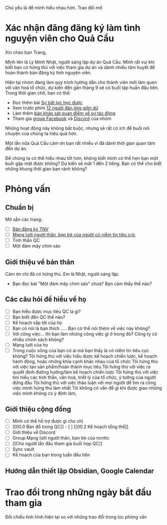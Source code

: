 Chủ yếu là để mình hiểu nhau hơn. Trao đổi mở
# Xác nhận đăng đăng ký làm tình nguyện viên cho Quả Cầu
Xin chào bạn Trang, 

Mình tên là Lý Minh Nhật, người sáng lập dự án Quả Cầu. Mình rất vui khi biết bạn có hứng thú với việc tham gia dự án và dành nhiều tâm huyết để hoàn thành bản đăng ký tình nguyện viên. 

Hiện tại nhóm đang làm quy trình hướng dẫn cho thành viên mới làm quen với văn hoá tổ chức, dự kiến đến gần tháng 9 sẽ có buổi tập huấn đầu tiên. Trong thời gian chờ, bạn có thể:
- Đọc thêm bài [Sự bất lực học được](https://xn--qucu-hr5aza.cc/su-bat-luc-hoc-duoc/?utm_source=E+%C2%BB+Tutpc0906%40gmail.com&utm_medium=S%E1%BB%B1+b%E1%BA%A5t+l%E1%BB%B1c+h%E1%BB%8Dc+%C4%91%C6%B0%E1%BB%A3c+l%C3%A0+g%C3%AC%3F&utm_campaign=Giai+%C4%91o%E1%BA%A1n+1)
- Xem trước phim [12 người đàn ông giận dữ](https://phimnhua.com/xem-phim/12-nguoi-dan-ong-gian-du-12-angry-men-1957/)
- Làm thêm [bản khảo sát quan điểm về sự tác động](https://xn--qucu-hr5aza.cc/khao-sat-quan-diem-ve-su-tac-dong/?utm_source=E+%C2%BB+Tutpc0906%40gmail.com&utm_medium=Kh%E1%BA%A3o+s%C3%A1t+quan+%C4%91i%E1%BB%83m+v%E1%BB%81+s%E1%BB%B1+t%C3%A1c+%C4%91%E1%BB%99ng&utm_campaign=Giai+%C4%91o%E1%BA%A1n+1)
- Tham gia [group Facebook](https://www.facebook.com/groups/thaydoiniemtintieucuc/) và [Discord](https://discord.gg/jWTk4EHFK2) của nhóm

Những hoạt động này không bắt buộc, nhưng sẽ rất có ích để buổi nói chuyện của chúng ta hiệu quả hơn. 

Một lần nữa Quả Cầu cảm ơn bạn rất nhiều vì đã dành thời gian quan tâm đến dự án. 

Để chúng ta có thể hiểu nhau tốt hơn, không biết mình có thể hẹn bạn một buổi gặp mặt được không? Dự kiến sẽ mất 1 đến 2 tiếng. Bạn có thể cho biết những khung thời gian bạn rảnh không? 
# Phỏng vấn
## Chuẩn bị
Mở sẵn các trang: 
- [ ] [Bản đăng ký TNV](https://quảcầu.cc/wp-admin/admin.php?page=formidable-entries&frm-full=1&frm_action=list&form=19)
- [ ] [Mạng lưới người thân, bạn bè của người có niềm tin tiêu cực](https://www.facebook.com/groups/thaydoiniemtintieucuc/)
- [ ] Tinh thần QC
- [ ] Một đám mây chim sáo
## Giới thiệu về bản thân
Cảm ơn chị đã có hứng thú. Em là Nhật, người sáng lập. 
- Bạn đọc bài "Một đám mây chim sáo" chưa? Bạn cảm thấy thế nào?
## Các câu hỏi để hiểu về họ
- [ ] Bạn hiểu được mục tiêu QC là gì?
- [ ] Bạn biết đến QC thế nào? 
- [ ] Kế hoạch sắp tới của họ
- [ ] Bạn có nói là bạn thích ..... Bạn có thể nói thêm về việc này không?
- [ ] Với công việc... thì bạn làm những công việc gì ở trong đó? Công ty có nhiều chính sách không?
- [ ] Mạng lưới của họ
- [ ] Trong cuộc sống của bạn có ai mà bạn thấy là có niềm tin tiêu cực không? 
Tôi hứng thú với việc hiểu được kế hoạch chiến lược, kế hoạch hành động, hoặc những khía cạnh khác nhau của tổ chức
Tôi hứng thú với việc tạo sản phẩm/hoàn thành mục tiêu
Tôi hứng thú với việc ra quyết định đường hướng/làm kế hoạch chiến lược
Tôi hứng thú với việc tìm hiểu các tinh thần, văn hoá, triết lý của tổ chức, ý tưởng của người đứng đầu
Tôi hứng thú với việc thảo luận với mọi người để tìm ra công việc mình hứng thú làm nhất
Tôi không có vấn đề gì khi được giao những việc mình không có ý định làm,
## Giới thiệu cộng đồng
- [ ] Mình có thể hỗ trợ được gì cho chị
- [ ] [[00.0 Bản đồ trong QC]]
      - [ ] [[00.2 Kế hoạch tổng thể]]
- [ ] Giới thiệu về Discord
- [ ] Group Mạng lưới người thân, bạn bè của ncnttc
- [ ] [[Cho người lần đầu tham gia buổi họp QC]]
- [ ] Sync vault
- [ ] Kế hoạch của bạn trong tuần đầu tiên
## Hướng dẫn thiết lập Obsidian, Google Calendar

# Trao đổi trong những ngày bắt đầu tham gia
Đối chiếu tình hình hiện tại so với những trao đổi trong lúc phỏng vấn